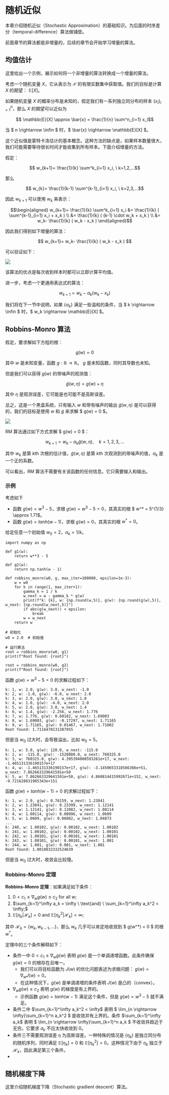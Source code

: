 # 随机近似

本章介绍随机近似（Stochastic Approximation）的基础知识。为后面的时序差分（temporal-difference）算法做铺垫。

前面章节的算法都是非增量的，后续的章节会开始学习增量的算法。

## 均值估计

这里给出一个示例，展示如何将一个非增量的算法转换成一个增量的算法。

考虑一个随机变量 $X$，它从表示为 $\mathcal{X}$ 的有限实数集中获取值。我们的目标是计算 $X$ 的期望： $\mathbb{E}[X]$。

如果随机变量 $X$ 的概率分布是未知的，假定我们有一系列独立同分布的样本 $\{x_i\}^n_{i=1}$，那么 $X$ 的期望可以近似为

$$ \mathbb{E}[X] \approx \bar{x} = \frac{1}{n} \sum^n_{i=1} x_i$$

当 $ n \rightarrow \infin $ 时，$ \bar{x} \rightarrow \mathbb{E}[X] $。

这个近似值是蒙特卡洛估计的基本概念。这种方法的缺点是，如果样本数量很大，我们可能需要等待很长时间才能收集到所有样本。下面介绍增量的方法。

假定：

$$ w_{k+1}= \frac{1}{k} \sum^k_{i=1} x_i, \ k=1,2,...$$

那么 

$$ w_{k}= \frac{1}{k-1} \sum^{k-1}_{i=1} x_i, \ k=2,3,...$$

因此 $w_{k+1}$ 可以使用 $w_{k}$ 来表示：

$$\begin{aligned}
w_{k+1}= \frac{1}{k} \sum^k_{i=1} x_i &= \frac{1}{k} ( \sum^{k-1}_{i=1} x_i + x_k ) \\
&=  \frac{1}{k} ( (k-1) \cdot w_k + x_k ) \\
&=  w_k- \frac{1}{k} ( w_k - x_k )
\end{aligned}$$ 

因此我们得到如下增量的算法：

$$ w_{k+1}= w_k- \frac{1}{k} ( w_k - x_k ) $$

可以验证如下：

![](./assets/chapter6_mean_estimation.png)

该算法的优点是每次收到样本时都可以立即计算平均值。

进一步，考虑一个更通用表达式的算法：

$$ w_{k+1}= w_k-  \alpha_k ( w_k - x_k ) $$

我们将在下一节中说明，如果 $\{\alpha_k\}$ 满足一些温和的条件，当 $ k \rightarrow \infin $ 时，$ w_k \rightarrow \mathbb{E}[X] $。

## Robbins-Monro 算法


假定，要求解如下方程的根：

$$ g(w) = 0 $$

其中 $w$ 是未知变量，函数 $g: \mathbb{R} \rightarrow \mathbb{R}$。 $g$ 是未知函数，同时其导数也未知。

但是我们可以获得 $g(w)$ 的带噪声的观测值：

$$ \widetilde{g} (w, \eta) = g(w) + \eta $$

其中 $\eta$ 是观测误差，它可能是也可能不是高斯误差。

总之，这是一个黑盒系统，只有输入 $w$ 和带有噪声的输出 $\widetilde{g} (w, \eta)$ 是可以获得的，我们的目标是使用 $w$ 和  $\widetilde{g}$ 来求解 $ g(w) = 0 $。

![](./assets/chapter6_rm_solve.png)

RM 算法通过如下方式求解 $ g(w) = 0 $：

$$ w_{k+1}= w_k-  \alpha_k \widetilde{g} (w, \eta), \quad k=1,2,3,... $$

其中 $w_k$ 是第 $k\text{th}$ 次根的估计值，$\widetilde{g} (w, \eta)$ 是第 $k\text{th}$ 次观测到的带噪声的值，$\alpha_k$ 是一个正的系数。

可以看出，RM 算法不需要有关该函数的任何信息。它只需要输入和输出。

### 示例

考虑如下
- 函数 $g(w) = w^3 -5$，求根 $g(w) = w^3 -5 = 0$，其真实的根 $ w^* = 5^{1/3} \approx  1.71$。
- 函数 $g(w) = tanh(w −1)$，求根 $g(w) = 0$，其真实的根 $w^* =0$。

给定任意一个初始值 $w_0 = 2$，$\alpha_k = 1/k$。


```
import numpy as np

def g1(w):
    return w**3 - 5

def g2(w):
    return np.tanh(w - 1)

def robbins_monro(w0, g, max_iter=100000, epsilon=1e-3):
    w = w0
    for k in range(1, max_iter+1):
        gamma_k = 1 / k
        w_next = w - gamma_k * g(w)
        print(f"k: {k}, w: {np.round(w,5)}, g(w): {np.round(g(w),5)}, w_next: {np.round(w_next,5)}")
        if abs(g(w_next)) < epsilon:
            break
        w = w_next
    return w

# 初始化
w0 = 2.0  # 初始值

# 运行算法
root = robbins_monro(w0, g1)
print(f"Root found: {root}")

root = robbins_monro(w0, g2)
print(f"Root found: {root}")
```

函数 $g(w) = w^3 -5 = 0$ 的求解过程如下：

```
k: 1, w: 2.0, g(w): 3.0, w_next: -1.0
k: 2, w: -1.0, g(w): -6.0, w_next: 2.0
k: 3, w: 2.0, g(w): 3.0, w_next: 1.0
k: 4, w: 1.0, g(w): -4.0, w_next: 2.0
k: 5, w: 2.0, g(w): 3.0, w_next: 1.4
k: 6, w: 1.4, g(w): -2.256, w_next: 1.776
k: 7, w: 1.776, g(w): 0.60182, w_next: 1.69003
k: 8, w: 1.69003, g(w): -0.17297, w_next: 1.71165
k: 9, w: 1.71165, g(w): 0.01467, w_next: 1.71002
Root found: 1.7116470131387955
```

但是当 $w_0$ 过大时，会导致溢出，比如 $w_0=5$。

```
k: 1, w: 5.0, g(w): 120.0, w_next: -115.0
k: 2, w: -115.0, g(w): -1520880.0, w_next: 760325.0
k: 3, w: 760325.0, g(w): 4.395394008593281e+17, w_next: -1.465131336190157e+17
k: 4, w: -1.465131336190157e+17, g(w): -3.1450653318566366e+51, w_next: 7.862663329641591e+50
k: 5, w: 7.862663329641591e+50, g(w): 4.860814415992671e+152, w_next: -9.721628831985343e+151
```

函数 $g(w) = tanh(w −1) = 0$ 的求解过程如下：

```
k: 1, w: 2.0, g(w): 0.76159, w_next: 1.23841
k: 2, w: 1.23841, g(w): 0.23399, w_next: 1.12141
k: 3, w: 1.12141, g(w): 0.12082, w_next: 1.08114
k: 4, w: 1.08114, g(w): 0.08096, w_next: 1.0609
k: 5, w: 1.0609, g(w): 0.06082, w_next: 1.04873
...
k: 240, w: 1.00102, g(w): 0.00102, w_next: 1.00102
k: 241, w: 1.00102, g(w): 0.00102, w_next: 1.00101
k: 242, w: 1.00101, g(w): 0.00101, w_next: 1.00101
k: 243, w: 1.00101, g(w): 0.00101, w_next: 1.001
k: 244, w: 1.001, g(w): 0.001, w_next: 1.001
Root found: 1.0010032332524639
```

但是当 $w_0$ 过大时，收敛会比较慢。

### Robbins-Monro 定理

**Robbins-Monro 定理**：如果满足如下条件：
1. $0 < c_1 \leq \nabla_w g(w) \leq c_2 \  \text{for all } w;$
2. $\sum_{k=1}^\infty a_k = \infty \  \text{and} \  \sum_{k=1}^\infty a_k^2 < \infty;$
3. $\mathbb{E}[\eta_k | \mathcal{H}_k] = 0 \  \text{and} \ \mathbb{E}[\eta_k^2 | \mathcal{H}_k] < \infty;$

其中 $\mathcal{H}_k = \{w_k, w_{k-1}, ... \}$，那么 $w_k$ 几乎可以肯定地收敛到 $ g(w^*) = 0 $ 的根 $w^*$。

定理中的三个条件解释如下：

- 条件一中 $0 < c_1 \leq \nabla_w g(w)$ 表明 $g(w)$ 是一个单调递增函数。此条件确保  $g(w)=0$ 的根存在且唯一。
  - 我们可以将目标函数为 $J(w)$ 的优化问题表述为求根问题： $g(w) = \nabla_w J(w)=0$。
  - 在这种情况下，$g(w)$ 是单调递增的条件表明 $J(w)$ 是凸的（convex）。
- $\nabla_w g(w) \leq c_2$ 表明 $g(w)$ 的梯度是有上界的。
  - 示例函数 $g(w) = tanh(w −1)$ 满足这个条件，但是 $g(w) = w^3 -5$ 就不满足。
- 条件二中 $\sum_{k=1}^\infty a_k^2 < \infty$ 表明 $ \lim_{n \rightarrow \infty}\sum_{k=1}^n a_k^2 $ 是收敛并有上界的。条件 $\sum_{k=1}^\infty a_k$ 表明 $ \lim_{n \rightarrow \infty}\sum_{k=1}^n a_k $ 不收敛并趋近于无穷。它要求 $a_k$ 不应太快收敛到 $0$。
- 条件三不需要观测误差 $\eta$ 为高斯误差。一种特殊的情况是 $\{\eta_k\}$ 是独立同分布的随机序列，同时满足 $\mathbb{E}[\eta_k ] = 0$ 和 $\mathbb{E}[\eta^2_k ] = 0$。这种情况下由于 $\eta_k$ 独立于 $\mathcal{H}_k$，因此满足第三个条件。
- 

## 随机梯度下降

这里介绍随机梯度下降（Stochastic gradient descent）算法。